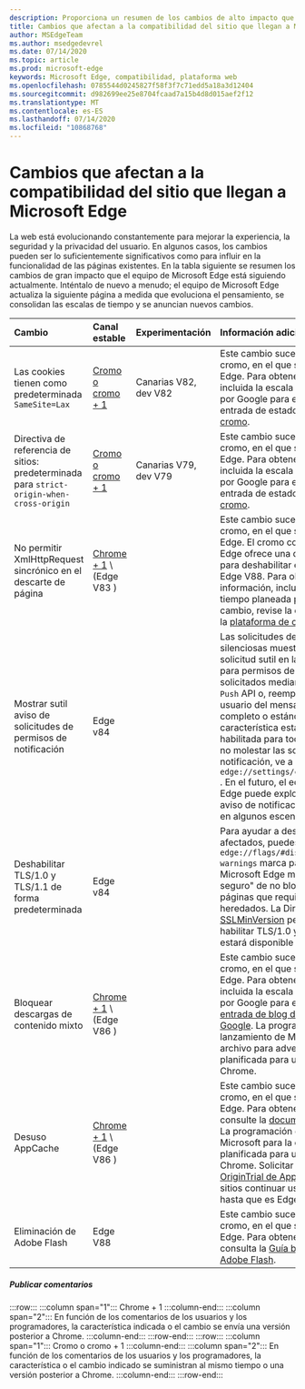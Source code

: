 ```yaml
---
description: Proporciona un resumen de los cambios de alto impacto que pueden afectar a la compatibilidad del sitio.
title: Cambios que afectan a la compatibilidad del sitio que llegan a Microsoft Edge
author: MSEdgeTeam
ms.author: msedgedevrel
ms.date: 07/14/2020
ms.topic: article
ms.prod: microsoft-edge
keywords: Microsoft Edge, compatibilidad, plataforma web
ms.openlocfilehash: 0785544d0245827f58f3f7c71edd5a18a3d12404
ms.sourcegitcommit: d982699ee25e8704fcaad7a15b4d8d015aef2f12
ms.translationtype: MT
ms.contentlocale: es-ES
ms.lasthandoff: 07/14/2020
ms.locfileid: "10868768"
---
```

# Cambios que afectan a la compatibilidad del sitio que llegan a Microsoft Edge  

La web está evolucionando constantemente para mejorar la experiencia, la seguridad y la privacidad del usuario.  En algunos casos, los cambios pueden ser lo suficientemente significativos como para influir en la funcionalidad de las páginas existentes.  En la tabla siguiente se resumen los cambios de gran impacto que el equipo de Microsoft Edge está siguiendo actualmente.  Inténtalo de nuevo a menudo; el equipo de Microsoft Edge actualiza la siguiente página a medida que evoluciona el pensamiento, se consolidan las escalas de tiempo y se anuncian nuevos cambios.  

| Cambio | Canal estable | Experimentación | Información adicional |  
|:--- |:--- |:--- |:--- |
| Las cookies tienen como predeterminada `SameSite=Lax` | [Cromo o cromo + 1](#release-comments)  | Canarias V82, dev V82 | Este cambio sucede en el proyecto de cromo, en el que se basa Microsoft Edge.  Para obtener más información, incluida la escala de tiempo planeada por Google para este cambio, revise la entrada de estado de la [plataforma de cromo][ChromePlatformStatus5088147346030592].  |  
| Directiva de referencia de sitios: predeterminada para `strict-origin-when-cross-origin` | [Cromo o cromo + 1](#release-comments)  | Canarias V79, dev V79 | Este cambio sucede en el proyecto de cromo, en el que se basa Microsoft Edge.  Para obtener más información, incluida la escala de tiempo planeada por Google para este cambio, revise la entrada de estado de la [plataforma de cromo][ChromePlatformStatus6251880185331712].  |  
| No permitir XmlHttpRequest sincrónico en el descarte de página | [Chrome + 1](#release-comments) \ (Edge V83 \) |  | Este cambio sucede en el proyecto de cromo, en el que se basa Microsoft Edge.  El cromo coincidente, Microsoft Edge ofrece una directiva de grupo para deshabilitar este cambio hasta que Edge V88.  Para obtener más información, incluida la escala de tiempo planeada por Google para este cambio, revise la entrada de estado de la [plataforma de cromo][ChromePlatformStatus4664843055398912].  |  
| Mostrar sutil aviso de solicitudes de permisos de notificación | Edge v84 |  | Las solicitudes de notificación silenciosas muestran un icono de solicitud sutil en la barra de direcciones para permisos de notificación de sitio solicitados mediante la `Notifications` `Push` API o, reemplazando la interfaz de usuario del mensaje flotante de permiso completo o estándar.  Esta característica está actualmente habilitada para todos los usuarios.  Para no molestar las solicitudes de notificación, ve a `edge://settings/content/notifications` .  En el futuro, el equipo de Microsoft Edge puede explorar la reactivación del aviso de notificación de control flotante en algunos escenarios.  |  
| Deshabilitar TLS/1.0 y TLS/1.1 de forma predeterminada | Edge v84 |  | Para ayudar a descubrir los sitios afectados, puedes establecer la `edge://flags/#display-legacy-tls-warnings` marca para hacer que Microsoft Edge muestre un aviso "no seguro" de no bloqueo al cargar páginas que requieran protocolos TLS heredados.  La Directiva de grupo [SSLMinVersion][DeployedEdgePoliciesSSLMinVersion] permite volver a habilitar TLS/1.0 y TLS/1.1; la política estará disponible hasta el borde 88.  |  
| Bloquear descargas de contenido mixto | [Chrome + 1](#release-comments) \ (Edge V86 \)  |  | Este cambio sucede en el proyecto de cromo, en el que se basa Microsoft Edge.  Para obtener más información, incluida la escala de tiempo planeada por Google para este cambio, revise la [entrada de blog de seguridad de Google][GoogleBlogSecurity20200206].  La programación de lanzamiento de Microsoft sobre tipos de archivo para advertir o bloquear está planificada para una versión posterior a Chrome.  |  
| Desuso AppCache | [Chrome + 1](#release-comments) \ (Edge V86 \)  |  | Este cambio sucede en el proyecto de cromo, en el que se basa Microsoft Edge.  Para obtener más información, consulte la [documentación del WebDev][WebDevAppCacheRemoval].  La programación de lanzamiento de Microsoft para la degradación está planificada para una versión posterior a Chrome.  Solicitar un [token de OriginTrial de AppCache][AppCacheOriginTrial] permite a los sitios continuar usando la API obsoleta hasta que es Edge V90.  |  
| Eliminación de Adobe Flash | Edge V88  |  | Este cambio sucede en el proyecto de cromo, en el que se basa Microsoft Edge.  Para obtener más información, consulta la [Guía básica de cromo de Adobe Flash][ChromiumFlashRoadmapSupportRemoved].  | 
##### Publicar comentarios  

:::row:::
   :::column span="1":::
      Chrome + 1
   :::column-end:::
   :::column span="2":::
      En función de los comentarios de los usuarios y los programadores, la característica indicada o el cambio se envía una versión posterior a Chrome.
   :::column-end:::
:::row-end:::
:::row:::
   :::column span="1":::
      Cromo o cromo + 1
   :::column-end:::
   :::column span="2":::
      En función de los comentarios de los usuarios y los programadores, la característica o el cambio indicado se suministran al mismo tiempo o una versión posterior a Chrome.
   :::column-end:::
:::row-end:::

<!-- links -->  

[DeployedEdgePoliciesSSLMinVersion]: /deployedge/microsoft-edge-policies#sslversionmin "SSLVersionMin-Microsoft Edge-Policies | Microsoft docs"  

[ChromePlatformStatus4664843055398912]: https://www.chromestatus.com/feature/4664843055398912 "No permitir la sincronización de XHR en la página JavaScript de desecho | Estado de la plataforma Chrome"  
[ChromePlatformStatus5088147346030592]: https://www.chromestatus.com/feature/5088147346030592 "Las cookies se envían de forma predeterminada a SameSite = LAX | Estado de la plataforma Chrome"  
[ChromePlatformStatus6251880185331712]: https://www.chromestatus.com/feature/6251880185331712 "Directiva de sitios de referencia: valor predeterminado para el origen estricto-origen del tiempo Estado de la plataforma Chrome"  

[ChromiumFlashRoadmapSupportRemoved]: https://www.chromium.org/flash-roadmap#TOC-Flash-Support-Removed-from-Chromium-Target:-Chrome-88---Jan-2021- "Compatibilidad con Flash quitada de cromo (destino: Chrome 88 +-ene 2021)-Guía rápida | Proyectos de cromo"  

[GoogleBlogSecurity20200206]: https://security.googleblog.com/2020/02/protecting-users-from-insecure_6.html "Proteger a los usuarios de descargas no seguras en Google Chrome-blog de seguridad en línea de Google" 

[WebDevAppCacheRemoval]: https://web.dev/appcache-removal/ "Desinstalación de AppCache"
[AppCacheOriginTrial]: https://developers.chrome.com/origintrials/#/view_trial/1776670052997660673 "AppCache OriginTrial token)"
